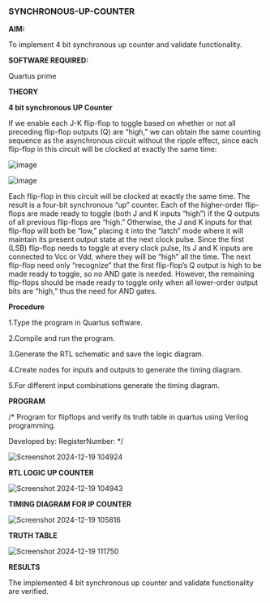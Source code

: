 ### SYNCHRONOUS-UP-COUNTER

**AIM:**

To implement 4 bit synchronous up counter and validate functionality.

**SOFTWARE REQUIRED:**

Quartus prime

**THEORY**

**4 bit synchronous UP Counter**

If we enable each J-K flip-flop to toggle based on whether or not all preceding flip-flop outputs (Q) are “high,” we can obtain the same counting sequence as the asynchronous circuit without the ripple effect, since each flip-flop in this circuit will be clocked at exactly the same time:

![image](https://github.com/naavaneetha/SYNCHRONOUS-UP-COUNTER/assets/154305477/d5db3fa0-e413-404c-b80e-b2f39d82e7e8)


![image](https://github.com/naavaneetha/SYNCHRONOUS-UP-COUNTER/assets/154305477/52cb61eb-d04b-442d-810c-31185a68410b)

Each flip-flop in this circuit will be clocked at exactly the same time.
The result is a four-bit synchronous “up” counter. Each of the higher-order flip-flops are made ready to toggle (both J and K inputs “high”) if the Q outputs of all previous flip-flops are “high.”
Otherwise, the J and K inputs for that flip-flop will both be “low,” placing it into the “latch” mode where it will maintain its present output state at the next clock pulse.
Since the first (LSB) flip-flop needs to toggle at every clock pulse, its J and K inputs are connected to Vcc or Vdd, where they will be “high” all the time.
The next flip-flop need only “recognize” that the first flip-flop’s Q output is high to be made ready to toggle, so no AND gate is needed.
However, the remaining flip-flops should be made ready to toggle only when all lower-order output bits are “high,” thus the need for AND gates.

**Procedure**

1.Type the program in Quartus software.

2.Compile and run the program.

3.Generate the RTL schematic and save the logic diagram.

4.Create nodes for inputs and outputs to generate the timing diagram.

5.For different input combinations generate the timing diagram.

**PROGRAM**

/* Program for flipflops and verify its truth table in quartus using Verilog programming. 

Developed by: RegisterNumber:
*/


![Screenshot 2024-12-19 104924](https://github.com/user-attachments/assets/6ff29224-7c08-4e69-923f-061c977f7945)



**RTL LOGIC UP COUNTER**


![Screenshot 2024-12-19 104943](https://github.com/user-attachments/assets/ced40540-a035-4e0d-9659-850091babb10)


**TIMING DIAGRAM FOR IP COUNTER**


![Screenshot 2024-12-19 105816](https://github.com/user-attachments/assets/a42602cd-ee85-4c18-a8fa-d19a774e95c9)


**TRUTH TABLE**

![Screenshot 2024-12-19 111750](https://github.com/user-attachments/assets/1b13b31a-fa4a-4494-88e9-634ad3b4aeeb)




**RESULTS**

 The implemented 4 bit synchronous up counter and validate functionality are verified.
